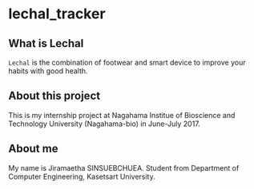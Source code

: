 # lechal_tracker

## What is Lechal
`Lechal` is the combination of footwear and smart device to improve your habits with good health.

## About this project
This is my internship project at Nagahama Institue of Bioscience and Technology University (Nagahama-bio) in June-July 2017.

## About me
My name is Jiramaetha SINSUEBCHUEA. Student from Department of Computer Engineering, Kasetsart University.
